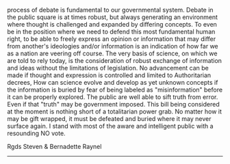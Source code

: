 process of debate is fundamental to our governmental system. Debate in the public square is at times robust, but always
generating an environment where thought is challenged and expanded by differing concepts.
To even be in the position where we need to defend this most fundamental human right, to be able to freely express an opinion or
information that may differ from another's ideologies and/or information is an indication of how far we as a nation are veering off
course.
The very basis of science, on which we are told to rely today, is the consideration of robust exchange of information and ideas
without the limitations of legislation. No advancement can be made if thought and expression is controlled and limited to
Authoritarian decrees, How can science evolve and develop as yet unknown concepts if the information is buried by fear of being
labeled as "misinformation" before it can be properly explored.
The public are well able to sift truth from error. Even if that "truth" may be government imposed.
This bill being considered at the moment is nothing short of a totalitarian power grab. No matter how it may be gift wrapped, it
must be defeated and buried where it may never surface again.
I stand with most of the aware and intelligent public with a resounding NO vote.

Rgds
Steven & Bernadette Raynel


-----

